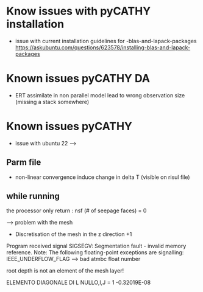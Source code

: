 # Know issues with pyCATHY installation

- issue with current installation guidelines for -blas-and-lapack-packages
https://askubuntu.com/questions/623578/installing-blas-and-lapack-packages



# Known issues pyCATHY DA

- ERT assimilate in non parallel model lead to wrong observation size (missing a stack somewhere)


# Known issues pyCATHY

- issue with ubuntu 22 --> 

  

## Parm file

- non-linear convergence induce change in delta T (visible on risul file)


## while running

the processor only return :  nsf  (# of seepage faces)               =      0

--> problem with the mesh
- Discretisation of the mesh in the z direction +1



Program received signal SIGSEGV: Segmentation fault - invalid memory reference.
Note: The following floating-point exceptions are signalling: IEEE_UNDERFLOW_FLAG
--> bad atmbc float number



root depth is not an element of the mesh layer!


 ELEMENTO DIAGONALE DI L NULLO,I,J =    1      -0.32019E-08

 
